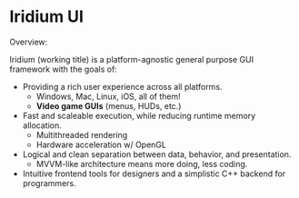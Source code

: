 Iridium UI
=======

Overview:

Iridium (working title) is a platform-agnostic general purpose GUI framework with the goals of:

- Providing a rich user experience across all platforms.
    - Windows, Mac, Linux, iOS, all of them!
    - **Video game GUIs** (menus, HUDs, etc.)
- Fast and scaleable execution, while reducing runtime memory allocation.
    - Multithreaded rendering
    - Hardware acceleration w/ OpenGL
- Logical and clean separation between data, behavior, and presentation.
    - MVVM-like architecture means more doing, less coding.
- Intuitive frontend tools for designers and a simplistic C++ backend for programmers.


